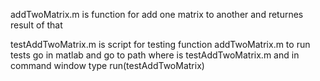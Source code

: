 addTwoMatrix.m
is function for add one matrix to another and returnes result of that

testAddTwoMatrix.m
is script for testing function addTwoMatrix.m
to run tests go in matlab and go to path where is testAddTwoMatrix.m and in command window type run(testAddTwoMatrix)
